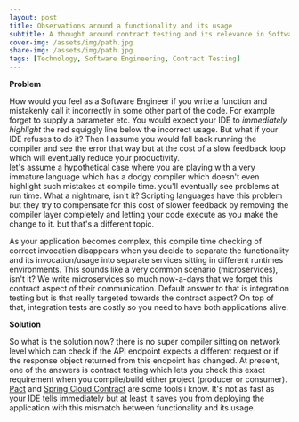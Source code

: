 ```yaml
---
layout: post
title: Observations around a functionality and its usage
subtitle: A thought around contract testing and its relevance in Software Engineering
cover-img: /assets/img/path.jpg
share-img: /assets/img/path.jpg
tags: [Technology, Software Engineering, Contract Testing]
---
```


**Problem**

How would you feel as a Software Engineer if you write a function and mistakenly call it incorrectly in some other part of the code. For example forget to supply
a parameter etc. You would expect your IDE to *immediately highlight* the red squiggly line below the incorrect usage. But what if your IDE refuses to do it?
Then I assume you would fall back running the compiler and see the error that way but at the cost of a slow feedback loop which will eventually reduce your productivity.\
let's assume a hypothetical case where you are playing with a very immature language which has a dodgy compiler which doesn't even highlight such mistakes at
compile time. you'll eventually see problems at run time. What a nightmare, isn't it? Scripting languages have this problem but they try to compensate for this cost of
slower feedback by removing the compiler layer completely and letting your code execute as you make the change to it. but that's a different topic.

As your application becomes complex, this compile time checking of correct invocation disappears  when you decide to separate the functionality
and its invocation/usage into separate services sitting in different runtimes environments. This sounds like a very common scenario (microservices), isn't it?
We write microservices so much now-a-days that we forget this contract aspect of their communication. Default answer to that is integration testing but is that
really targeted towards the contract aspect? On top of that, integration tests are costly so you need to have both applications alive.
 
 **Solution**
 
So what is the solution now? there is no super compiler sitting on network level which can check if the API endpoint expects a different request or if  the response
object returned from this endpoint has changed. At present, one of the answers is contract testing which lets you check this exact requirement when you compile/build
either project (producer or consumer). [Pact](https://docs.pact.io/) and [Spring Cloud Contract](https://docs.spring.io/spring-cloud-contract/docs/current/reference/html/getting-started.html#getting-started-introducing-spring-cloud-contract) are some tools i know.
It's not as fast as your IDE tells immediately but at least it saves you from deploying the application with this mismatch between functionality and its usage.
